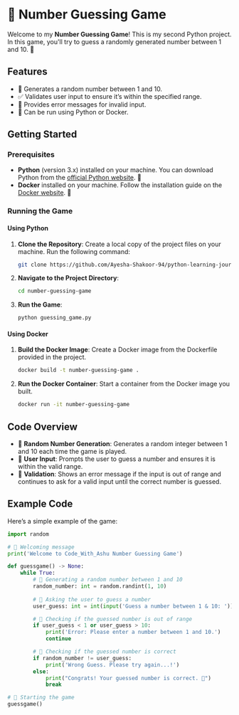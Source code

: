 # 🎲 Number Guessing Game

Welcome to my **Number Guessing Game**! This is my second Python project. In this game, you'll try to guess a randomly generated number between 1 and 10. 🎉

## Features

- 🎯 Generates a random number between 1 and 10.
- ✅ Validates user input to ensure it’s within the specified range.
- 🚫 Provides error messages for invalid input.
- 🚀 Can be run using Python or Docker.

## Getting Started

### Prerequisites

- **Python** (version 3.x) installed on your machine. You can download Python from the [official Python website](https://www.python.org/downloads/). 🐍
- **Docker** installed on your machine. Follow the installation guide on the [Docker website](https://docs.docker.com/get-docker/). 🐳

### Running the Game

#### Using Python

1. **Clone the Repository**: Create a local copy of the project files on your machine. Run the following command:
    ```bash
    git clone https://github.com/Ayesha-Shakoor-94/python-learning-journey/tree/fbc5e96fe912c49f18ba85ba97fcde9ff23c8ca5/python_projects/Number_Guessing_Game
    ```

2. **Navigate to the Project Directory**:
    ```bash
    cd number-guessing-game
    ```

3. **Run the Game**:
    ```bash
    python guessing_game.py
    ```

#### Using Docker

1. **Build the Docker Image**: Create a Docker image from the Dockerfile provided in the project.
    ```bash
    docker build -t number-guessing-game .
    ```

2. **Run the Docker Container**: Start a container from the Docker image you built.
    ```bash
    docker run -it number-guessing-game
    ```

## Code Overview

- 🎲 **Random Number Generation**: Generates a random integer between 1 and 10 each time the game is played.
- 🤔 **User Input**: Prompts the user to guess a number and ensures it is within the valid range.
- 🚫 **Validation**: Shows an error message if the input is out of range and continues to ask for a valid input until the correct number is guessed.

## Example Code

Here’s a simple example of the game:

```python
import random

# 🎉 Welcoming message
print('Welcome to Code_With_Ashu Number Guessing Game')

def guessgame() -> None:
    while True:
        # 🎲 Generating a random number between 1 and 10
        random_number: int = random.randint(1, 10)
        
        # 🤔 Asking the user to guess a number
        user_guess: int = int(input('Guess a number between 1 & 10: '))

        # 🚫 Checking if the guessed number is out of range
        if user_guess < 1 or user_guess > 10:
            print('Error: Please enter a number between 1 and 10.')
            continue

        # 🎉 Checking if the guessed number is correct
        if random_number != user_guess:
            print('Wrong Guess. Please try again...!')
        else:
            print("Congrats! Your guessed number is correct. 🎉")
            break

# 🚀 Starting the game
guessgame()
